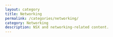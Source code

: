 ```yaml
---
layout: category
title: Networking
permalink: /categories/networking/
category: Networking
description: NSX and networking-related content.
---
```

